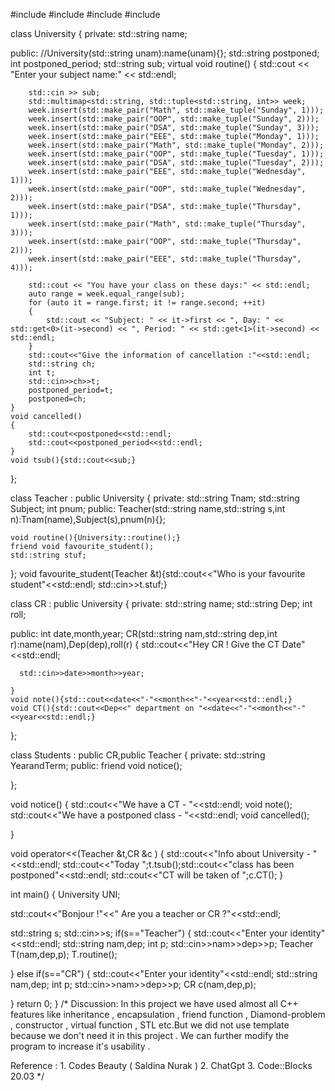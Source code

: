 #include <iostream>
#include <string>
#include <map>
#include <tuple>


class University
{
private:
    std::string name;

public:
    //University(std::string unam):name(unam){};
    std::string postponed;
    int postponed_period;
    std::string sub;
   virtual void routine()
    {
        std::cout << "Enter your subject name:" << std::endl;

        std::cin >> sub;
        std::multimap<std::string, std::tuple<std::string, int>> week;
        week.insert(std::make_pair("Math", std::make_tuple("Sunday", 1)));
        week.insert(std::make_pair("OOP", std::make_tuple("Sunday", 2)));
        week.insert(std::make_pair("DSA", std::make_tuple("Sunday", 3)));
        week.insert(std::make_pair("EEE", std::make_tuple("Monday", 1)));
        week.insert(std::make_pair("Math", std::make_tuple("Monday", 2)));
        week.insert(std::make_pair("OOP", std::make_tuple("Tuesday", 1)));
        week.insert(std::make_pair("DSA", std::make_tuple("Tuesday", 2)));
        week.insert(std::make_pair("EEE", std::make_tuple("Wednesday", 1)));
        week.insert(std::make_pair("OOP", std::make_tuple("Wednesday", 2)));
        week.insert(std::make_pair("DSA", std::make_tuple("Thursday", 1)));
        week.insert(std::make_pair("Math", std::make_tuple("Thursday", 3)));
        week.insert(std::make_pair("OOP", std::make_tuple("Thursday", 2)));
        week.insert(std::make_pair("EEE", std::make_tuple("Thursday", 4)));

        std::cout << "You have your class on these days:" << std::endl;
        auto range = week.equal_range(sub);
        for (auto it = range.first; it != range.second; ++it)
        {
            std::cout << "Subject: " << it->first << ", Day: " << std::get<0>(it->second) << ", Period: " << std::get<1>(it->second) << std::endl;
        }
        std::cout<<"Give the information of cancellation :"<<std::endl;
        std::string ch;
        int t;
        std::cin>>ch>>t;
        postponed_period=t;
        postponed=ch;
    }
    void cancelled()
    {
        std::cout<<postponed<<std::endl;
        std::cout<<postponed_period<<std::endl;
    }
    void tsub(){std::cout<<sub;}

};

class Teacher : public University
{
private:
    std::string Tnam;
    std::string Subject;
    int pnum;
public:
    Teacher(std::string name,std::string s,int n):Tnam(name),Subject(s),pnum(n){};

    void routine(){University::routine();}
    friend void favourite_student();
    std::string stuf;
};
void favourite_student(Teacher &t){std::cout<<"Who is your favourite student"<<std::endl;
std::cin>>t.stuf;}

class CR : public University
{
private:
    std::string name;
    std::string Dep;
    int roll;

public:
      int date,month,year;
    CR(std::string nam,std::string dep,int r):name(nam),Dep(dep),roll(r)
    {
      std::cout<<"Hey CR ! Give the CT Date"<<std::endl;

      std::cin>>date>>month>>year;

    }
    void note(){std::cout<<date<<"-"<<month<<"-"<<year<<std::endl;}
    void CT(){std::cout<<Dep<<" department on "<<date<<"-"<<month<<"-"<<year<<std::endl;}
};



class Students : public CR,public Teacher
{
private:
    std::string YearandTerm;
public:
    friend void notice();

};

void notice()
{
    std::cout<<"We have a CT - "<<std::endl;
    void note();
    std::cout<<"We have a postponed class - "<<std::endl;
    void cancelled();

}

void operator<<(Teacher &t,CR &c )
{
    std::cout<<"Info about University - "<<std::endl;
    std::cout<<"Today ";t.tsub();std::cout<<"class has been postponed"<<std::endl;
    std::cout<<"CT will be taken of ";c.CT();
}



int main()
{
    University UNI;

   std::cout<<"Bonjour !"<<" Are you a teacher or CR ?"<<std::endl;

   std::string s;
   std::cin>>s;
   if(s=="Teacher")
   {
      std::cout<<"Enter your identity"<<std::endl;
      std::string nam,dep;
      int p;
      std::cin>>nam>>dep>>p;
      Teacher T(nam,dep,p);
      T.routine();

   }
   else if(s=="CR")
   {
       std::cout<<"Enter your identity"<<std::endl;
      std::string nam,dep;
      int p;
      std::cin>>nam>>dep>>p;
      CR c(nam,dep,p);


   }
   return 0;
    }
/*
  Discussion: In this project we have used almost all C++ features like inheritance , encapsulation , friend function , Diamond-problem ,
              constructor , virtual function , STL etc.But we did not use template because we don't need it in this project .
              We can further modify the program to increase it's usability .

  Reference : 1. Codes Beauty ( Saldina Nurak )
              2. ChatGpt
              3. Code::Blocks 20.03
              */
